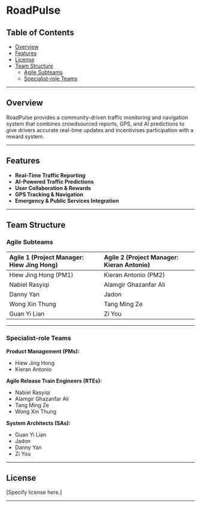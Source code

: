 # RoadPulse

## Table of Contents

- [Overview](#overview)
- [Features](#features)
- [License](#license)
- [Team Structure](#team-structure)
  - [Agile Subteams](#agile-subteams)
  - [Specialist-role Teams](#specialist-role-teams)

---

## Overview

RoadPulse provides a community-driven traffic monitoring and navigation system that combines crowdsourced reports, GPS, and AI predictions to give drivers accurate real-time updates and incentivises participation with a reward system.

---

## Features

- **Real-Time Traffic Reporting**
- **AI-Powered Traffic Predictions**
- **User Collaboration & Rewards**
- **GPS Tracking & Navigation**
- **Emergency & Public Services Integration**

---


## Team Structure

### Agile Subteams

| Agile 1 (Project Manager: Hiew Jing Hong) | Agile 2 (Project Manager: Kieran Antonio) |
| :---------------------------------------- | :---------------------------------------- |
| Hiew Jing Hong (PM1)                      | Kieran Antonio (PM2)                      |
| Nabiel Rasyiqi                            | Alamgir Ghazanfar Ali                     |
| Danny Yan                                 | Jadon                                     |
| Wong Xin Thung                            | Tang Ming Ze                              |
| Guan Yi Lian                              | Zi You                                    |

---

### Specialist-role Teams

**Product Management (PMs):**
- Hiew Jing Hong
- Kieran Antonio

**Agile Release Train Engineers (RTEs):**
- Nabiel Rasyiqi
- Alamgir Ghazanfar Ali
- Tang Ming Ze
- Wong Xin Thung

**System Architects (SAs):**
- Guan Yi Lian
- Jadon
- Danny Yan
- Zi You

---

## License

[Specify license here.]

---

